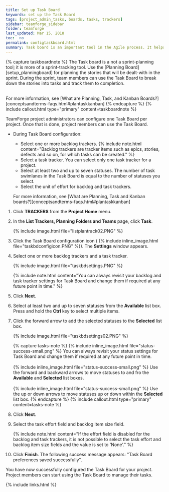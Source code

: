 ```yaml
---
title: Set up Task Board
keywords: set up the Task Board
tags: [project_admin_tasks, boards, tasks, trackers]
sidebar: teamforge_sidebar
folder: teamforge
last_updated: Mar 15, 2018
toc:  no
permalink: configtaskboard.html
summary: Task board is an important tool in the Agile process. It helps the team to focus on the work at hand in the current sprint and feed progress data back into the system.
---
```


{% capture taskboardnote %}
The Task board is a not a sprint-planning tool; it is more of a sprint-tracking tool. Use the [Planning Board][setup_planningboard] for planning the stories that will be dealt-with in the sprint. During the sprint, team members can use the Task Board to break down the stories into tasks and track them to completion. <br><br>

For more information, see [What are Planning, Task, and Kanban Boards?][conceptsandterms-faqs.html#plantaskkanban]
{% endcapture %}
{% include callout.html type="primary" content=taskboardnote %}


TeamForge project administrators can configure one Task Board per project. Once that is done, project members can use the Task Board.

 * During Task Board configuration:
   * Select one or more backlog trackers.
     {% include note.html content="Backlog trackers are tracker items such as epics, stories, defects and so on, for which tasks can be created." %} 
   * Select a task tracker. You can select only one task tracker for a project.
   * Select at least two and up to seven statuses. The number of task swimlanes in the Task Board is equal to the number of statuses you select.
   * Select the unit of effort for backlog and task trackers.

   For more information, see [What are Planning, Task and Kanban boards?][conceptsandterms-faqs.html#plantaskkanban]

 1. Click **TRACKERS** from the **Project Home** menu.

 2. In the **List Trackers, Planning Folders and Teams** page, click **Task**.

    {% include image.html file="listplantrack02.PNG" %}

 3. Click the Task Board configuration icon ( {% include inline_image.html file="taskbdconfigicon.PNG" %}). The **Settings** window appears.

 4. Select one or more backlog trackers and a task tracker.

    {% include image.html file="taskbdsettings.PNG" %}
    
    {% include note.html content="You can always revisit your backlog and task tracker settings for Task Board and change them if required at any future point in time." %}

 5.  Click **Next**.

 6. Select at least two and up to seven statuses from the **Available** list box. Press and hold the **Ctrl** key to select multiple items.

 7. Click the forward arrow to add the selected statuses to the **Selected** list box.

    {% include image.html file="taskbdsettings02.PNG" %}

    {% capture tasks-note %}
    {% include inline_image.html file="status-success-small.png" %} You can always revisit your status settings for Task Board and change them if required at any future point in time. <br><br>
    {% include inline_image.html file="status-success-small.png" %} Use the forward and backward arrows to move statuses to and fro the **Available** and **Selected** list boxes. <br><br>
    {% include inline_image.html file="status-success-small.png" %} Use the up or down arrows to move statuses up or down within the **Selected** list box.
    {% endcapture %}
    {% include callout.html type="primary" content=tasks-note %}

 8. Click **Next**.

 9. Select the task effort field and backlog item size field.

    {% include note.html content="If the effort field is disabled for the backlog and task trackers, it is not possible to select the task effort and backlog item size fields and the value is set to 'None'." %}

 10. Click **Finish**. The following success message appears: "Task Board preferences saved successfully".

You have now successfully configured the Task Board for your project. Project members can start using the Task Board to manage their tasks.

{% include links.html %}
